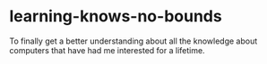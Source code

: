 # learning-knows-no-bounds
To finally get a better understanding about all the knowledge about computers that have had me interested for a lifetime.
